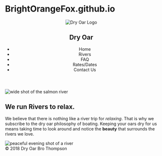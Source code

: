 # BrightOrangeFox.github.io
<!DOCTYPE html>

<html lang="en">
  <head>
    <meta charset="utf-8" />
    <title>Whitewater rafting vacation | Dry Oar Boating | Home</title>
  </head>

  <body>
    <header>
      <img
        src="http://brothert.net/dryoar/images/dryoarlogo.png"
        alt="Dry Oar Logo"
      />
      <br />
      <nav>
        <h1>Dry Oar</h1>
        <ul>
          <li>Home</li>
          <li>Rivers</li>
          <li>FAQ</li>
          <li>Rates/Dates</li>
          <li>Contact Us</li>
        </ul>
      </nav>
    </header>
    <main>
      <div>
        <img
          src="http://brothert.net/dryoar/images/river-wide.JPG"
          alt="wide shot of the salmon river"
        />
      </div>
      <section>
        <div>
          <h2>We run Rivers to relax.</h2>
          <p>
            We believe that there is nothing like a river trip for
            <em>relaxing</em>. That is why we subscribe to the dry oar
            philosophy of boating. Keeping your oars dry for us means taking
            time to look around and notice the <strong>beauty</strong> that
            surrounds the rivers we love.
          </p>
        </div>
        <div>
          <img
            src="http://brothert.net/dryoar/images/river-evening.jpg"
            alt="peaceful evening shot of a river"
          />
        </div>
      </section>
    </main>
    <footer>
      © 2018 Dry Oar Bro Thompson
    </footer>
  </body>
</html>


